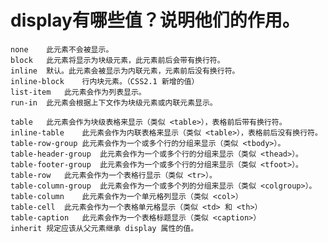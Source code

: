 # display有哪些值？说明他们的作用。

	none	此元素不会被显示。
	block	此元素将显示为块级元素，此元素前后会带有换行符。
	inline	默认。此元素会被显示为内联元素，元素前后没有换行符。
	inline-block	行内块元素。（CSS2.1 新增的值）
	list-item	此元素会作为列表显示。
	run-in	此元素会根据上下文作为块级元素或内联元素显示。
	 
	table	此元素会作为块级表格来显示（类似 <table>），表格前后带有换行符。
	inline-table	此元素会作为内联表格来显示（类似 <table>），表格前后没有换行符。
	table-row-group	此元素会作为一个或多个行的分组来显示（类似 <tbody>）。
	table-header-group	此元素会作为一个或多个行的分组来显示（类似 <thead>）。
	table-footer-group	此元素会作为一个或多个行的分组来显示（类似 <tfoot>）。
	table-row	此元素会作为一个表格行显示（类似 <tr>）。
	table-column-group	此元素会作为一个或多个列的分组来显示（类似 <colgroup>）。
	table-column	此元素会作为一个单元格列显示（类似 <col>）
	table-cell	此元素会作为一个表格单元格显示（类似 <td> 和 <th>）
	table-caption	此元素会作为一个表格标题显示（类似 <caption>）
	inherit	规定应该从父元素继承 display 属性的值。